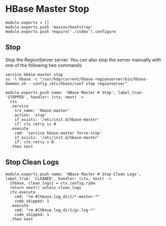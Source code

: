 
# HBase Master Stop

    module.exports = []
    module.exports.push 'masson/bootstrap'
    module.exports.push require('./index').configure

## Stop

Stop the RegionServer server. You can also stop the server manually with one of
the following two commands:

```
service hbase-master stop
su -l hbase -c "/usr/hdp/current/hbase-regionserver/bin/hbase-daemon.sh --config /etc/hbase/conf stop regionserver"
```

    module.exports.push name: 'HBase Master # Stop', label_true: 'STOPPED', handler: (ctx, next) ->
      ctx
      .service
        srv_name: 'hbase-master'
        action: 'stop'
        if_exists: '/etc/init.d/hbase-master'
        if: ctx.retry is 0
      .execute
        cmd: 'service hbase-master force-stop'
        if_exists: '/etc/init.d/hbase-master'
        if: ctx.retry > 0
      .then next

## Stop Clean Logs

    module.exports.push name: 'HBase Master # Stop Clean Logs', label_true: 'CLEANED', handler: (ctx, next) ->
      {hbase, clean_logs} = ctx.config.ryba
      return next() unless clean_logs
      ctx.execute
        cmd: "rm #{hbase.log_dir}/*-master-*"
        code_skipped: 1
      .execute
        cmd: "rm #{hbase.log_dir}/gc.log-*"
        code_skipped: 1
      .then next
